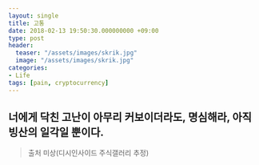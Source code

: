 ```yaml
---
layout: single
title: 고통
date: 2018-02-13 19:50:30.000000000 +09:00
type: post
header:
  teaser: "/assets/images/skrik.jpg"
  image: "/assets/images/skrik.jpg"
categories:
- Life
tags: [pain, cryptocurrency]
---
```


## 너에게 닥친 고난이 아무리 커보이더라도, 명심해라, 아직 빙산의 일각일 뿐이다.

> 출처 미상(디시인사이드 주식갤러리 추정)